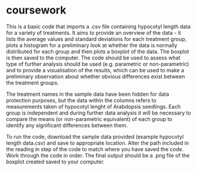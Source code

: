 # coursework
This is a basic code that imports a .csv file containing hypocotyl length data for a variety of treatments. It aims to provide an overview of the data - it lists the average values and standard deviations for each treatment group, plots a histogram for a preliminary look at whether the data is normally distributed for each group and then plots a boxplot of the data. The boxplot is then saved to the computer. The code should be used to assess what type of further analysis should be used (e.g. parametric or non-parametric) and to provide a visualisation of the results, which can be used to make a preliminary observation about whether obvious differences exist between the treatment groups. 

The treatment names in the sample data have been hidden for data protection purposes, but the data within the columns refers to measurements taken of hypocotyl lenght of Arabdopsis seedlings. Each group is independent and during further data analysis it will be necessary to compare the means (or non-parametric equivalent) of each group to identify any significant differences between them. 

To run the code, download the sample data provided (example hypocotyl length data.csv) and save to appropriate location. Alter the path included in the reading in step of the code to match where you have saved the code. Work through the code in order. The final output should be a .png file of the boxplot created saved to your computer. 
